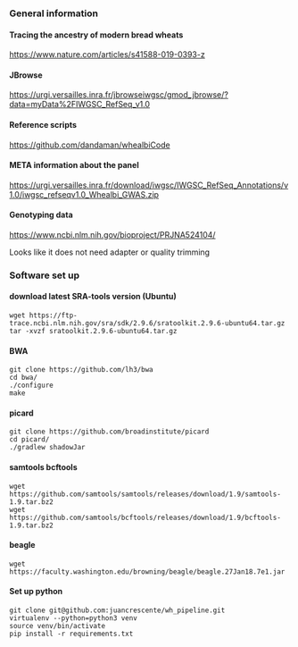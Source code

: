 ### General information

#### Tracing the ancestry of modern bread wheats
https://www.nature.com/articles/s41588-019-0393-z

#### JBrowse
https://urgi.versailles.inra.fr/jbrowseiwgsc/gmod_jbrowse/?data=myData%2FIWGSC_RefSeq_v1.0

#### Reference scripts
https://github.com/dandaman/whealbiCode

#### META information about the panel
https://urgi.versailles.inra.fr/download/iwgsc/IWGSC_RefSeq_Annotations/v1.0/iwgsc_refseqv1.0_Whealbi_GWAS.zip

#### Genotyping data
https://www.ncbi.nlm.nih.gov/bioproject/PRJNA524104/

Looks like it does not need adapter or quality trimming

### Software set up

#### download latest SRA-tools version (Ubuntu)
```
wget https://ftp-trace.ncbi.nlm.nih.gov/sra/sdk/2.9.6/sratoolkit.2.9.6-ubuntu64.tar.gz
tar -xvzf sratoolkit.2.9.6-ubuntu64.tar.gz
```

#### BWA
```
git clone https://github.com/lh3/bwa
cd bwa/
./configure
make
```

#### picard
```
git clone https://github.com/broadinstitute/picard
cd picard/
./gradlew shadowJar
```

#### samtools bcftools
```
wget https://github.com/samtools/samtools/releases/download/1.9/samtools-1.9.tar.bz2
wget https://github.com/samtools/bcftools/releases/download/1.9/bcftools-1.9.tar.bz2
```

#### beagle
```
wget https://faculty.washington.edu/browning/beagle/beagle.27Jan18.7e1.jar
```

#### Set up python
```
git clone git@github.com:juancrescente/wh_pipeline.git
virtualenv --python=python3 venv
source venv/bin/activate
pip install -r requirements.txt
```